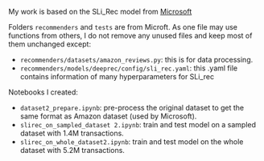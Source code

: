 My work is based on the SLi_Rec model from [Microsoft](https://github.com/microsoft/recommenders/blob/main/examples/00_quick_start/sequential_recsys_amazondataset.ipynb)

Folders `recommenders` and `tests` are from Microft. As one file may use functions from others, I do not remove any unused files and keep most of them unchanged except:
- `recommenders/datasets/amazon_reviews.py`: this is for data processing.
- `recommenders/models/deeprec/config/sli_rec.yaml`: this .yaml file contains information of many hyperparameters for SLi_rec

Notebooks I created:
- `dataset2_prepare.ipynb`: pre-process the original dataset to get the same format as Amazon dataset (used by Microsoft).
- `slirec_on_sampled_dataset 2.ipynb`: train and test model on a sampled dataset with 1.4M transactions.
- `slirec_on_whole_dataset2.ipynb`: train and test model on the whole dataset with 5.2M transactions.
